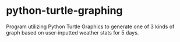 # python-turtle-graphing
Program utilizing Python Turtle Graphics to generate one of 3 kinds of graph based on user-inputted weather stats for 5 days.
